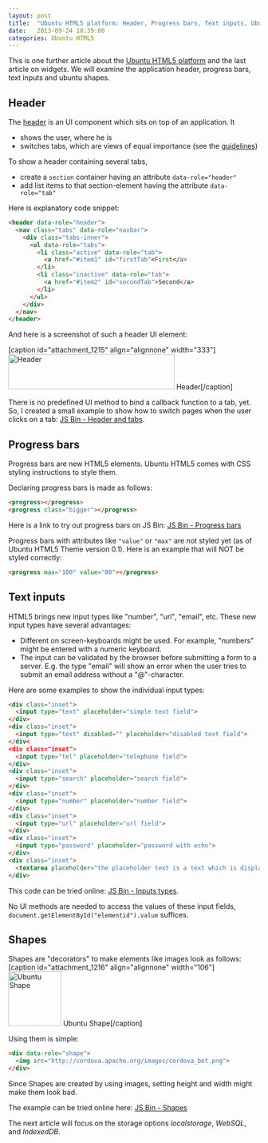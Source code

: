 ```yaml
---
layout: post
title:  "Ubuntu HTML5 platform: Header, Progress bars, Text inputs, Ubuntu Shapes"
date:   2013-09-24 18:39:00
categories: Ubuntu HTML5
---
```

This is one further article about the <a href="http://daniel-beck.org/category/ubuntu-html5/">Ubuntu HTML5 platform</a> and the last article on widgets. We will examine the application header, progress bars, text inputs and ubuntu shapes.

Header
----------

The <a href="http://design.ubuntu.com/apps/building-blocks/header">header</a> is an UI component which sits on top of an application.  It

 * shows the user, where he is 
 * switches tabs, which are views of equal importance (see the <a href="http://design.ubuntu.com/apps/building-blocks/tabs">guidelines</a>)

To show a header containing several tabs, 

 * create a <code>section</code> container having an attribute <code>data-role="header"</code>
 * add list items to that section-element having the attribute <code>data-role="tab"</code>

Here is explanatory code snippet:

```html
<header data-role="header">
  <nav class="tabs" data-role="navbar">
    <div class="tabs-inner">
      <ul data-role="tabs">
        <li class="active" data-role="tab">
          <a href="#item1" id="firstTab"<First</a>
        </li>
        <li class="inactive" data-role="tab">
          <a href="#item2" id="secondTab">Second</a>
        </li>
      </ul>
    </div>
  </nav>
</header>
```

And here is a screenshot of such a header UI element:

[caption id="attachment_1215" align="alignnone" width="333"]<a href="http://daniel-beck.org/wp-content/uploads/Header.png"><img src="http://daniel-beck.org/wp-content/uploads/Header.png" alt="Header" width="333" height="71" class="size-full wp-image-1215" /></a> Header[/caption]

There is no predefined UI method to bind a callback function to a tab, yet. So, I created a small example to show how to switch pages when the user clicks on a tab:  <a href="http://jsbin.com/IBeniXo/2/edit">JS Bin - Header and tabs</a>. 

Progress bars
---------------

Progress bars are new HTML5 elements. Ubuntu HTML5 comes with CSS styling instructions to style them.

Declaring progress bars is made as follows:

```html
<progress></progress>
<progress class="bigger"></progress>
```

Here is a link to try out progress bars on JS Bin: <a href="http://jsbin.com/UlAtiSO/3/edit">JS Bin - Progress bars</a>

Progress bars with attributes like <code>"value"</code> or <code>"max"</code> are not styled yet (as of Ubuntu HTML5 Theme version 0.1). Here is an example that will NOT be styled correctly:

```html
<progress max="100" value="80"></progress>
```

Text inputs
--------------
HTML5 brings new input types like "number", "url", "email", etc. These new input types have several advantages: 


* Different on screen-keyboards might be used. For example, "numbers" might be entered with a numeric keyboard.
* The input can be validated by the browser before submitting a form to a server. E.g. the type "email" will show an error when the user tries to submit an email address without a "@"-character.
 
Here are some examples to show the individual input types: 

```html
<div class="inset">
  <input type="text" placeholder="simple text field">
</div>
<div class="inset">
  <input type="text" disabled="" placeholder="disabled text field">
</div<
<div class="inset">
  <input type="tel" placeholder="telephone field">
</div>
<div class="inset">
  <input type="search" placeholder="search field">
</div>
<div class="inset">
  <input type="number" placeholder="number field">
</div>
<div class="inset">
  <input type="url" placeholder="url field">
</div>
<div class="inset">
  <input type="password" placeholder="password with echo">
</div>
<div class="inset">
  <textarea placeholder="the placeholder text is a text which is displayed when there is no content in the TextArea"></textarea>
</div>
```

This code can be tried online: <a href="http://jsbin.com/evAMIvi/1/edit">JS Bin - Inputs types</a>.

No UI methods are needed to access the values of these input fields, <code>document.getElementById("elementid").value</code> suffices.


Shapes
------------

Shapes are "decorators" to make elements like images look as follows:
[caption id="attachment_1216" align="alignnone" width="106"]<a href="http://daniel-beck.org/wp-content/uploads/UbuntuShape.png"><img src="http://daniel-beck.org/wp-content/uploads/UbuntuShape.png" alt="Ubuntu Shape" width="106" height="109" class="size-full wp-image-1216" /></a> Ubuntu Shape[/caption]

Using them is simple:

```html
<div data-role="shape">
  <img src="http://cordova.apache.org/images/cordova_bot.png">
</div>
```

Since Shapes are created by using images, setting height and width might make them look bad. 

The example can be tried online here: <a href="http://jsbin.com/oPUpuMo/1/edit">JS Bin - Shapes</a>


The next article will focus on the storage options _localstorage_, _WebSQL_, and _IndexedDB_.
